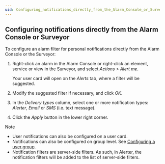 ```yaml
---
uid: Configuring_notifications_directly_from_the_Alarm_Console_or_Surveyor
---
```


## Configuring notifications directly from the Alarm Console or Surveyor

To configure an alarm filter for personal notifications directly from the Alarm Console or the Surveyor:

1. Right-click an alarm in the Alarm Console or right-click an element, service or view in the Surveyor, and select *Actions \> Alert me*.

    Your user card will open on the *Alerts* tab, where a filter will be suggested.

2. Modify the suggested filter if necessary, and click *OK*.

3. In the *Delivery types* column, select one or more notification types: *Alerter*, *Email* or *SMS* (i.e. text message).

4. Click the *Apply* button in the lower right corner.

> [!NOTE]
> - User notifications can also be configured on a user card.
> - Notifications can also be configured on group level. See [Configuring a user group](xref:Configuring_a_user_group).
> - Notification filters are server-side filters. As such, in Alerter, the notification filters will be added to the list of server-side filters.
>
